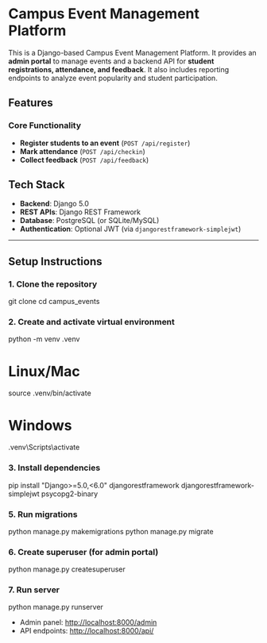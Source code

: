 # Campus Event Management Platform

This is a Django-based Campus Event Management Platform.
It provides an **admin portal** to manage events and a backend API for **student registrations, attendance, and feedback**. It also includes reporting endpoints to analyze event popularity and student participation.

## Features

### Core Functionality

* **Register students to an event** (`POST /api/register`)
* **Mark attendance** (`POST /api/checkin`)
* **Collect feedback** (`POST /api/feedback`)


## Tech Stack

* **Backend**: Django 5.0
* **REST APIs**: Django REST Framework
* **Database**: PostgreSQL (or SQLite/MySQL)
* **Authentication**: Optional JWT (via `djangorestframework-simplejwt`)

---

## Setup Instructions

### 1. Clone the repository


git clone <repository-url>
cd campus_events


### 2. Create and activate virtual environment

python -m venv .venv
# Linux/Mac
source .venv/bin/activate
# Windows
.venv\Scripts\activate

### 3. Install dependencies

pip install "Django>=5.0,<6.0" djangorestframework djangorestframework-simplejwt psycopg2-binary


### 5. Run migrations

python manage.py makemigrations
python manage.py migrate

### 6. Create superuser (for admin portal)

python manage.py createsuperuser

### 7. Run server

python manage.py runserver

* Admin panel: [http://localhost:8000/admin](http://localhost:8000/admin)
* API endpoints: [http://localhost:8000/api/](http://localhost:8000/api/)
